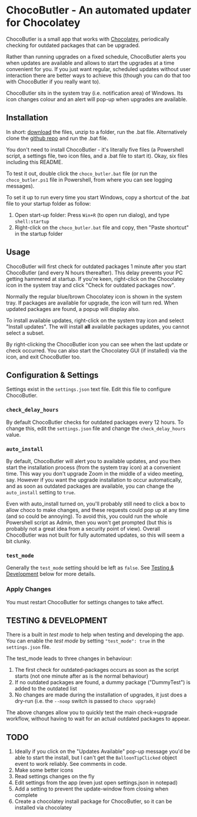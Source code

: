 # ChocoButler - An automated updater for Chocolatey
ChocoButler is a small app that works with [Chocolatey](https://chocolatey.org/), periodically checking for outdated packages that can be upgraded.

Rather than running upgrades on a fixed schedule, ChocoButler alerts you when updates are available and allows to start the upgrades at a time convenient for you. If you just want regular, scheduled updates without user interaction there are better ways to achieve this (though you can do that too with ChocoButler if you really want to).

ChocoButler sits in the system tray (i.e. notification area) of Windows. Its icon changes colour and an alert will pop-up when upgrades are available.


## Installation
In short: [download](https://github.com/cokelid/ChocoButler/archive/refs/heads/main.zip) the files, unzip to a folder, run the .bat file. Alternatively clone the [github repo](https://github.com/cokelid/ChocoButler.git) and run the .bat file.

You don't need to install ChocoButler - it's literally five files (a Powershell script, a settings file, two icon files, and a .bat file to start it). Okay, six files including this README.

To test it out, double click the `choco_butler.bat` file (or run the `choco_butler.ps1` file in Powershell, from where you can see logging messages).

To set it up to run every time you start Windows, copy a shortcut of the .bat file to your startup folder as follow:

1) Open start-up folder: Press `Win+R` (to open run dialog), and type `shell:startup`
2) Right-click on the `choco_butler.bat` file and copy, then "Paste shortcut" in the startup folder


## Usage
ChocoButler will first check for outdated packages 1 minute after you start ChocoButler (and every N hours thereafter). This delay prevents your PC getting hammered at startup. If you're keen, right-click on the Chocolatey icon in the system tray and click "Check for outdated packages now".

Normally the regular blue/brown Chocolatey icon is shown in the system tray. If packages are available for upgrade, the icon will turn red. When updated packages are found, a popup will display also.

To install available updates, right-click on the system tray icon and select "Install updates". The will install **all** available packages updates, you cannot select a subset.

By right-clicking the ChocoButler icon you can see when the last update or check occurred. You can also start the Chocolatey GUI (if installed) via the icon, and exit ChocoButler too.
 

## Configuration & Settings
Settings exist in the `settings.json` text file. Edit this file to configure ChocoButler.

### `check_delay_hours`
By default ChocoButler checks for outdated packages every 12 hours. To change this, edit the `settings.json` file and change the `check_delay_hours` value.

### `auto_install`
By default, ChocoButler will alert you to available updates, and you then start the installation process (from the system tray icon) at a convenient time. This way you don't upgrade Zoom in the middle of a video meeting, say. However if you want the upgrade installation to occur automatically, and as soon as outdated packages are available, you can change the `auto_install` setting to `true`.

Even with auto_install turned on, you'll probably still need to click a box to allow choco to make changes, and these requests could pop up at any time (and so could be annoying).
To avoid this, you could run the whole Powershell script as Admin, then you won't get prompted (but this is probably not a great idea from a security point of view). Overall ChocoButler was not built for fully automated updates, so this will seem a bit clunky.

### `test_mode`
Generally the `test_mode` setting should be left as `false`. See [Testing & Development](#testing--development) below for more details.

### Apply Changes
You must restart ChocoButler for settings changes to take affect.


## TESTING & DEVELOPMENT

There is a built in _test mode_ to help when testing and developing the app. You can enable the _test mode_ by setting `"test_mode": true` in the `settings.json` file.

The test_mode leads to three changes in behaviour:

1) The first check for outdated-packages occurs as soon as the script starts (not one minute after as is the normal behaviour)
2) If no outdated packages are found, a dummy package ("DummyTest") is added to the outdated list
3) No changes are made during the installation of upgrades, it just does a dry-run (i.e. the `--noop` switch is passed to `choco upgrade`)

The above changes allow you to quickly test the main check->upgrade workflow, without having to wait for an actual outdated packages to appear.

## TODO

1) Ideally if you click on the "Updates Available" pop-up message you'd be able to start the install, but I can't get the `BalloonTipClicked` object event to work reliably. See comments in code.
1) Make some better icons
1) Read settings changes on the fly
1) Edit settings from the app (even just open settings.json in notepad)
1) Add a setting to prevent the update-window from closing when complete
1) Create a chocolatey install package for ChocoButler, so it can be installed via chocolatey

